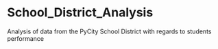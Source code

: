 # School_District_Analysis
Analysis of data from the PyCity School District with regards to students performance
